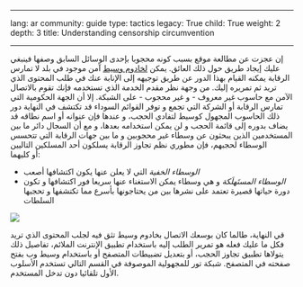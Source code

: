 

---

lang: ar
community: guide
type: tactics
legacy: True
child: True
weight: 2
depth: 3
title: Understanding censorship circumvention

---

<p>إن عجزت عن مطالعة موقع بسبب كونه محجوبا بإحدى الوسائل السابق وصفها فينبغي عليك إيجاد طريق حول ذلك العائق. يمكن <a href="/ar/glossary#proxy">لخادوم وسيط</a> آمن موجود في بلد لا تمارس الرقابة يمكنه القيام بهذا الدور عن طريق توجيهه إلى الإنابة عنك في طلب المحتوى الذي تريد ثم تمريره إليك. من وجهة نظر مقدم الخدمة الذي تستخدمه فإنك تقوم بالاتصال الآمن مع حاسوب غير معروف - و&nbsp;غير محجوب - على الشبكة. إلا أن الجهة الحكومية التي تمارس الرقابة أو&nbsp;الشركة التي تجمع و&nbsp;توفر القوائم السوداء قد تكتشف في النهاية دور ذلك الحاسوب المجهول كوسيط لتفادي الحجب، و&nbsp;عندها فإن عنوانه أو&nbsp;اسم نطاقه قد يضاف بدوره إلى قائمة الحجب و&nbsp;لن يمكن استخدامه بعدها، و&nbsp;مع أن السجال دائر ما بين المستخدمين الذين يبحثون عن وسطاء غير محجوبين و&nbsp;ما بين جهات الرقابة التي تتحسس الوسطاء لحجبهم، فإن مطوري نظم تجاوز الرقابة يسلكون أحد المسلكين التاليين أو&nbsp;كليهما:</p>

<ul>
	<li><em>الوسطاء الخفية</em> التي لا يعلن عنها يكون اكتشافها أصعب</li>
	<li><em>الوسطاء المستَهلَكة</em> و&nbsp;هي وسطاء يمكن الاستغناء عنها سريعا فور اكتشافها و&nbsp;تكون دورة حياتها قصيرة تعتمد على نشرها بين من يحتاجونها بأسرع مما تكتشفها و&nbsp;تحجبها السلطات</li>
</ul>

<p><img border="0" src="/sites/securitybkp.ngoinabox.org/security/files/img/2-ar.png" /></p>

<p>قي النهاية، طالما كان بوسعك الاتصال بخادوم وسيط تثق فيه لجلب المحتوى الذي تريد فكل ما عليك فعله هو تمرير الطلب إليه باستخدام تطبيق الإنترنت الملائم، تفاصيل ذلك يتولاها تطبيق تجاوز الحجب، أو&nbsp;بتعديل تضبيطات المتصفح أو&nbsp;باستخدام وسيط وب بفتح صفحته في المتصفح. شبكة تور للمجهولية الموصوفة في القسم التالي تستخدم الأسلوب الأول تلقائيا دون تدخل المستخدم.</p>


